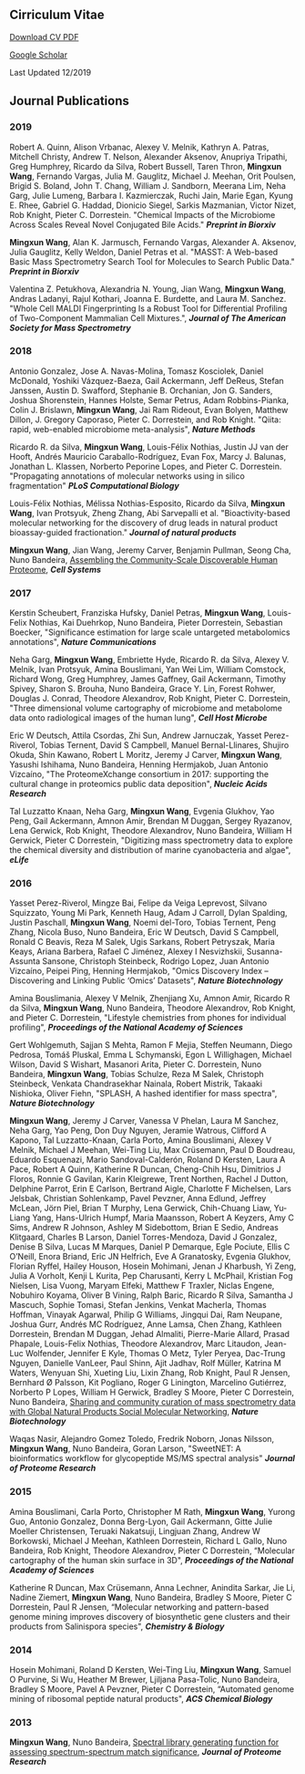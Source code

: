 ## Cirriculum Vitae

[Download CV PDF](cv/MingxunWangCV.pdf)

[Google Scholar](https://scholar.google.com/citations?user=jMvg4eMAAAAJ&hl=en)

Last Updated 12/2019

## Journal Publications

### 2019

Robert A. Quinn, Alison Vrbanac, Alexey V. Melnik, Kathryn A. Patras,
Mitchell Christy, Andrew T. Nelson, Alexander Aksenov, Anupriya
Tripathi, Greg Humphrey, Ricardo da Silva, Robert Bussell, Taren Thron,
**Mingxun Wang**, Fernando Vargas, Julia M. Gauglitz, Michael J. Meehan,
Orit Poulsen, Brigid S. Boland, John T. Chang, William J. Sandborn,
Meerana Lim, Neha Garg, Julie Lumeng, Barbara I. Kazmierczak, Ruchi
Jain, Marie Egan, Kyung E. Rhee, Gabriel G. Haddad, Dionicio Siegel,
Sarkis Mazmanian, Victor Nizet, Rob Knight, Pieter C. Dorrestein.
"Chemical Impacts of the Microbiome Across Scales Reveal Novel
Conjugated Bile Acids." ***Preprint in Biorxiv***

**Mingxun Wang**, Alan K. Jarmusch, Fernando Vargas, Alexander A.
Aksenov, Julia Gauglitz, Kelly Weldon, Daniel Petras et al. "MASST: A
Web-based Basic Mass Spectrometry Search Tool for Molecules to Search
Public Data." ***Preprint in Biorxiv***  

Valentina Z. Petukhova, Alexandria N. Young, Jian Wang, **Mingxun
Wang**, Andras Ladanyi, Rajul Kothari, Joanna E. Burdette, and Laura M.
Sanchez. "Whole Cell MALDI Fingerprinting Is a Robust Tool for
Differential Profiling of Two-Component Mammalian Cell Mixtures.",
***Journal of The American Society for Mass Spectrometry***

### 2018

Antonio Gonzalez, Jose A. Navas-Molina, Tomasz Kosciolek, Daniel
McDonald, Yoshiki Vázquez-Baeza, Gail Ackermann, Jeff DeReus, Stefan
Janssen, Austin D. Swafford, Stephanie B. Orchanian, Jon G. Sanders,
Joshua Shorenstein, Hannes Holste, Semar Petrus, Adam Robbins-Pianka,
Colin J. Brislawn, **Mingxun Wang**, Jai Ram Rideout, Evan Bolyen,
Matthew Dillon, J. Gregory Caporaso, Pieter C. Dorrestein, and Rob
Knight. "Qiita: rapid, web-enabled microbiome meta-analysis", ***Nature
Methods***

Ricardo R. da Silva, **Mingxun Wang**, Louis-Félix Nothias, Justin JJ
van der Hooft, Andrés Mauricio Caraballo-Rodríguez, Evan Fox, Marcy J.
Balunas, Jonathan L. Klassen, Norberto Peporine Lopes, and Pieter C.
Dorrestein. "Propagating annotations of molecular networks using in
silico fragmentation" ***PLoS Computational Biology***  

Louis-Félix Nothias, Mélissa Nothias-Esposito, Ricardo da Silva,
**Mingxun Wang**, Ivan Protsyuk, Zheng Zhang, Abi Sarvepalli et al.
"Bioactivity-based molecular networking for the discovery of drug leads
in natural product bioassay-guided fractionation." ***Journal of natural
products***  

**Mingxun Wang**, Jian Wang, Jeremy Carver, Benjamin Pullman, Seong Cha,
Nuno Bandeira, [Assembling the Community-Scale Discoverable Human
Proteome](https://www.sciencedirect.com/science/article/pii/S2405471218303193), ***Cell Systems***  

### 2017

Kerstin Scheubert, Franziska Hufsky, Daniel Petras, **Mingxun Wang**,
Louis-Felix Nothias, Kai Duehrkop, Nuno Bandeira, Pieter Dorrestein,
Sebastian Boecker, "Significance estimation for large scale untargeted
metabolomics annotations", ***Nature Communications***  

Neha Garg, **Mingxun Wang**, Embriette Hyde, Ricardo R. da Silva, Alexey
V. Melnik, Ivan Protsyuk, Amina Bouslimani, Yan Wei Lim, William
Comstock, Richard Wong, Greg Humphrey, James Gaffney, Gail Ackermann,
Timothy Spivey, Sharon S. Brouha, Nuno Bandeira, Grace Y. Lin, Forest
Rohwer, Douglas J. Conrad, Theodore Alexandrov, Rob Knight, Pieter C.
Dorrestein, "Three dimensional volume cartography of microbiome and
metabolome data onto radiological images of the human lung", ***Cell
Host Microbe***

Eric W Deutsch, Attila Csordas, Zhi Sun, Andrew Jarnuczak, Yasset
Perez-Riverol, Tobias Ternent, David S Campbell, Manuel Bernal-Llinares,
Shujiro Okuda, Shin Kawano, Robert L Moritz, Jeremy J Carver, **Mingxun
Wang**, Yasushi Ishihama, Nuno Bandeira, Henning Hermjakob, Juan Antonio
Vizcaíno, "The ProteomeXchange consortium in 2017: supporting the
cultural change in proteomics public data deposition", ***Nucleic Acids
Research***  

Tal Luzzatto Knaan, Neha Garg, **Mingxun Wang**, Evgenia Glukhov, Yao
Peng, Gail Ackermann, Amnon Amir, Brendan M Duggan, Sergey Ryazanov,
Lena Gerwick, Rob Knight, Theodore Alexandrov, Nuno Bandeira, William H
Gerwick, Pieter C Dorrestein, "Digitizing mass spectrometry data to
explore the chemical diversity and distribution of marine cyanobacteria
and algae", ***eLife***  

### 2016

Yasset Perez-Riverol, Mingze Bai, Felipe da Veiga Leprevost, Silvano
Squizzato, Young Mi Park, Kenneth Haug, Adam J Carroll, Dylan Spalding,
Justin Paschall, **Mingxun Wang**, Noemi del-Toro, Tobias Ternent, Peng
Zhang, Nicola Buso, Nuno Bandeira, Eric W Deutsch, David S Campbell,
Ronald C Beavis, Reza M Salek, Ugis Sarkans, Robert Petryszak, Maria
Keays, Ariana Barbera, Rafael C Jiménez, Alexey I Nesvizhskii,
Susanna-Assunta Sansone, Christoph Steinbeck, Rodrigo Lopez, Juan
Antonio Vizcaíno, Peipei Ping, Henning Hermjakob, "Omics Discovery Index
– Discovering and Linking Public ‘Omics’ Datasets", ***Nature
Biotechnology***  

Amina Bouslimania, Alexey V Melnik, Zhenjiang Xu, Amnon Amir, Ricardo R
da Silva, **Mingxun Wang**, Nuno Bandeira, Theodore Alexandrov, Rob
Knight, and Pieter C. Dorrestein, "Lifestyle chemistries from phones for
individual profiling", ***Proceedings of the National Academy of
Sciences***  

Gert Wohlgemuth, Sajjan S Mehta, Ramon F Mejia, Steffen Neumann, Diego
Pedrosa, Tomáš Pluskal, Emma L Schymanski, Egon L Willighagen, Michael
Wilson, David S Wishart, Masanori Arita, Pieter C. Dorrestein, Nuno
Bandeira, **Mingxun Wang**, Tobias Schulze, Reza M Salek, Christoph
Steinbeck, Venkata Chandrasekhar Nainala, Robert Mistrik, Takaaki
Nishioka, Oliver Fiehn, "SPLASH, A hashed identifier for mass spectra",
***Nature Biotechnology***

**Mingxun Wang**, Jeremy J Carver, Vanessa V Phelan, Laura M Sanchez,
Neha Garg, Yao Peng, Don Duy Nguyen, Jeramie Watrous, Clifford A Kapono,
Tal Luzzatto-Knaan, Carla Porto, Amina Bouslimani, Alexey V Melnik,
Michael J Meehan, Wei-Ting Liu, Max Crüsemann, Paul D Boudreau, Eduardo
Esquenazi, Mario Sandoval-Calderón, Roland D Kersten, Laura A Pace,
Robert A Quinn, Katherine R Duncan, Cheng-Chih Hsu, Dimitrios J Floros,
Ronnie G Gavilan, Karin Kleigrewe, Trent Northen, Rachel J Dutton,
Delphine Parrot, Erin E Carlson, Bertrand Aigle, Charlotte F Michelsen,
Lars Jelsbak, Christian Sohlenkamp, Pavel Pevzner, Anna Edlund, Jeffrey
McLean, Jörn Piel, Brian T Murphy, Lena Gerwick, Chih-Chuang Liaw,
Yu-Liang Yang, Hans-Ulrich Humpf, Maria Maansson, Robert A Keyzers, Amy
C Sims, Andrew R Johnson, Ashley M Sidebottom, Brian E Sedio, Andreas
Klitgaard, Charles B Larson, Daniel Torres-Mendoza, David J Gonzalez,
Denise B Silva, Lucas M Marques, Daniel P Demarque, Egle Pociute, Ellis
C O’Neill, Enora Briand, Eric JN Helfrich, Eve A Granatosky, Evgenia
Glukhov, Florian Ryffel, Hailey Houson, Hosein Mohimani, Jenan J
Kharbush, Yi Zeng, Julia A Vorholt, Kenji L Kurita, Pep Charusanti,
Kerry L McPhail, Kristian Fog Nielsen, Lisa Vuong, Maryam Elfeki,
Matthew F Traxler, Niclas Engene, Nobuhiro Koyama, Oliver B Vining,
Ralph Baric, Ricardo R Silva, Samantha J Mascuch, Sophie Tomasi, Stefan
Jenkins, Venkat Macherla, Thomas Hoffman, Vinayak Agarwal, Philip G
Williams, Jingqui Dai, Ram Neupane, Joshua Gurr, Andrés MC Rodríguez,
Anne Lamsa, Chen Zhang, Kathleen Dorrestein, Brendan M Duggan, Jehad
Almaliti, Pierre-Marie Allard, Prasad Phapale, Louis-Felix Nothias,
Theodore Alexandrov, Marc Litaudon, Jean-Luc Wolfender, Jennifer E Kyle,
Thomas O Metz, Tyler Peryea, Dac-Trung Nguyen, Danielle VanLeer, Paul
Shinn, Ajit Jadhav, Rolf Müller, Katrina M Waters, Wenyuan Shi, Xueting
Liu, Lixin Zhang, Rob Knight, Paul R Jensen, Bernhard Ø Palsson, Kit
Pogliano, Roger G Linington, Marcelino Gutiérrez, Norberto P Lopes,
William H Gerwick, Bradley S Moore, Pieter C Dorrestein, Nuno Bandeira,
[Sharing and community curation of mass spectrometry data with Global
Natural Products Social Molecular Networking](https://www.nature.com/articles/nbt.3597), ***Nature
Biotechnology***  

Waqas Nasir, Alejandro Gomez Toledo, Fredrik Noborn, Jonas Nilsson,
**Mingxun Wang**, Nuno Bandeira, Goran Larson, "SweetNET: A
bioinformatics workflow for glycopeptide MS/MS spectral analysis"
***Journal of Proteome Research***

### 2015

Amina Bouslimani, Carla Porto, Christopher M Rath, **Mingxun Wang**,
Yurong Guo, Antonio Gonzalez, Donna Berg-Lyon, Gail Ackermann, Gitte
Julie Moeller Christensen, Teruaki Nakatsuji, Lingjuan Zhang, Andrew W
Borkowski, Michael J Meehan, Kathleen Dorrestein, Richard L Gallo, Nuno
Bandeira, Rob Knight, Theodore Alexandrov, Pieter C Dorrestein,
“Molecular cartography of the human skin surface in 3D",
***Proceedings of the National Academy of Sciences***

Katherine R Duncan, Max Crüsemann, Anna Lechner, Anindita Sarkar, Jie
Li, Nadine Ziemert, **Mingxun Wang**, Nuno Bandeira, Bradley S Moore,
Pieter C Dorrestein, Paul R Jensen, “Molecular networking and
pattern-based genome mining improves discovery of biosynthetic gene
clusters and their products from Salinispora species", ***Chemistry &
Biology***

### 2014

Hosein Mohimani, Roland D Kersten, Wei-Ting Liu, **Mingxun Wang**,
Samuel O Purvine, Si Wu, Heather M Brewer, Ljiljana Pasa-Tolic, Nuno
Bandeira, Bradley S Moore, Pavel A Pevzner, Pieter C Dorrestein,
“Automated genome mining of ribosomal peptide natural products",
***ACS Chemical Biology***

### 2013

**Mingxun Wang**, Nuno Bandeira, [Spectral library generating function
for assessing spectrum-spectrum match significance](https://pubs.acs.org/doi/10.1021/pr400230p), ***Journal of
Proteome Research***